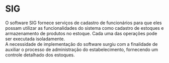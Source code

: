 <h1>SIG</h1>

<p>O software SIG fornece serviços de cadastro de funcionários para que eles possam utilizar as funcionalidades do sistema como cadastro de estoques e armazenamento de produtos no estoque. Cada uma das operações
pode ser executada isoladamente.<br>
A necessidade de implementação do software surgiu com a finalidade de auxiliar o processo de administração do estabelecimento, fornecendo um controle detalhado dos estoques.<p>
